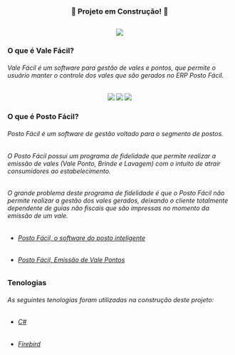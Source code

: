 <div align="center">
  <h3>   
    <p>🚧 Projeto em Construção! 🚧</p>
  </h3>
</div>

##

<div align="center">
  <h4>   
    <img src="https://cdn.discordapp.com/attachments/996183945358102580/997536211096850492/icon.png">
  </h4>
</div>


### O que é Vale Fácil?

###### Vale Fácil é um software para gestão de vales e pontos, que permite o usuário manter o controle dos vales que são gerados no ERP Posto Fácil.

<div align="center">
  <h4>   
    <img src="https://cdn.discordapp.com/attachments/996183945358102580/997975112605257788/LOGIN.png">
    <img src="https://cdn.discordapp.com/attachments/996183945358102580/997975112278093844/HOME.png">
    <img src="https://cdn.discordapp.com/attachments/996183945358102580/997975112961761351/VALES.png">
  </h4>
</div>

### O que é Posto Fácil?

###### Posto Fácil é um software de gestão voltado para o segmento de postos.

###### O Posto Fácil possui um programa de fidelidade que permite realizar a emissão de vales (Vale Ponto, Brinde e Lavagem) com o intuito de atrair consumidores ao estabelecimento.

###### O grande problema deste programa de fidelidade é que o Posto Fácil não permite realizar a gestão dos vales gerados, deixando o cliente totalmente dependente de guias não fiscais que são impressas no momento da emissão de um vale.

- ###### [Posto Fácil, o software do posto inteligente](https://youtu.be/dIkYSVDhDxo)
- ###### [Posto Fácil, Emissão de Vale Pontos](https://share.linx.com.br/pages/viewpage.action?pageId=27131284)
   
##   
   
### Tenologias   
      
###### As seguintes tenologias foram utilizadas na construção deste projeto:
    
- ###### [C#](https://docs.microsoft.com/pt-br/dotnet/csharp/)
- ###### [Firebird](https://www.firebirdsql.org/en/documentation/)
      
